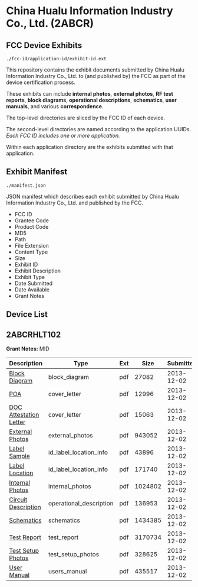 # China Hualu Information Industry Co., Ltd. (2ABCR)
## FCC Device Exhibits

```
./fcc-id/application-id/exhibit-id.ext
```

This repository contains the exhibit documents submitted by China Hualu Information Industry Co., Ltd. to (and published by) the FCC as part of the device certification process.

These exhibits can include **internal photos**, **external photos**, **RF test reports**, **block diagrams**, **operational descriptions**, **schematics**, **user manuals**, and various **correspondence**.

The top-level directories are sliced by the FCC ID of each device.

The second-level directories are named according to the application UUIDs. *Each FCC ID includes one or more application.*

Within each application directory are the exhibits submitted with that application. 

## Exhibit Manifest

```
./manifest.json
```

JSON manifest which describes each exhibit submitted by China Hualu Information Industry Co., Ltd. and published by the FCC.

- FCC ID
- Grantee Code
- Product Code
- MD5
- Path
- File Extension
- Content Type
- Size
- Exhibit ID
- Exhibit Description
- Exhibit Type
- Date Submitted
- Date Available
- Grant Notes

## Device List
## 2ABCRHLT102
**Grant Notes:** MID

| Description | Type | Ext | Size | Submitted | Available |
| ----------- | ---- | --- | ---- | --------- | --------- |
| [Block Diagram](2ABCRHLT102/d92a0113aa67e4ab64610d74ad8722b3/2131831.pdf) | block_diagram | pdf | 27082 | 2013-12-02 | 2013-12-02 |
| [POA](2ABCRHLT102/d92a0113aa67e4ab64610d74ad8722b3/2131821.pdf) | cover_letter | pdf | 12996 | 2013-12-02 | 2013-12-02 |
| [DOC Attestation Letter](2ABCRHLT102/d92a0113aa67e4ab64610d74ad8722b3/2131826.pdf) | cover_letter | pdf | 15063 | 2013-12-02 | 2013-12-02 |
| [External Photos](2ABCRHLT102/d92a0113aa67e4ab64610d74ad8722b3/2131827.pdf) | external_photos | pdf | 943052 | 2013-12-02 | 2013-12-02 |
| [Label Sample](2ABCRHLT102/d92a0113aa67e4ab64610d74ad8722b3/2131822.pdf) | id_label_location_info | pdf | 43896 | 2013-12-02 | 2013-12-02 |
| [Label Location](2ABCRHLT102/d92a0113aa67e4ab64610d74ad8722b3/2131824.pdf) | id_label_location_info | pdf | 171740 | 2013-12-02 | 2013-12-02 |
| [Internal Photos](2ABCRHLT102/d92a0113aa67e4ab64610d74ad8722b3/2131823.pdf) | internal_photos | pdf | 1024802 | 2013-12-02 | 2013-12-02 |
| [Circuit Description](2ABCRHLT102/d92a0113aa67e4ab64610d74ad8722b3/2131825.pdf) | operational_description | pdf | 136953 | 2013-12-02 | 2013-12-02 |
| [Schematics](2ABCRHLT102/d92a0113aa67e4ab64610d74ad8722b3/2131832.pdf) | schematics | pdf | 1434385 | 2013-12-02 | 2013-12-02 |
| [Test Report](2ABCRHLT102/d92a0113aa67e4ab64610d74ad8722b3/2131829.pdf) | test_report | pdf | 3170734 | 2013-12-02 | 2013-12-02 |
| [Test Setup Photos](2ABCRHLT102/d92a0113aa67e4ab64610d74ad8722b3/2131830.pdf) | test_setup_photos | pdf | 328625 | 2013-12-02 | 2013-12-02 |
| [User Manual](2ABCRHLT102/d92a0113aa67e4ab64610d74ad8722b3/2131828.pdf) | users_manual | pdf | 435517 | 2013-12-02 | 2013-12-02 |
